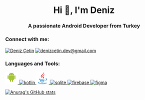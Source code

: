 <h1 align="center">Hi 👋, I'm Deniz</h1>
<h3 align="center">A passionate Android Developer from Turkey</h3>

<!-- - 📫 How to reach me **denizcetin.dev@gmail.com** -->

<h3 align="left">Connect with me:</h3>
<p align="left">
<a href="https://www.linkedin.com/in/cetindeniz/" target="blank"><img align="center" src="https://cdn.jsdelivr.net/npm/simple-icons@3.0.1/icons/linkedin.svg" alt="Deniz Çetin" height="40" width="50" /></a>
<a href="mailto:denizcetin.dev@gmail.com" target="blank"><img align="center" src="https://cdn.jsdelivr.net/npm/simple-icons@3.0.1/icons/gmail.svg" alt="denizcetin.dev@gmail.com" height="40" width="50" /></a>
</p>

<h3 align="left">Languages and Tools:</h3>

<p align="left"> 
<a href="https://developer.android.com" target="_blank" rel="noreferrer"> <img src="https://raw.githubusercontent.com/devicons/devicon/master/icons/android/android-original-wordmark.svg" alt="android" width="40" height="40"/> </a>
<a href="https://kotlinlang.org" target="_blank" rel="noreferrer"> <img src="https://www.vectorlogo.zone/logos/kotlinlang/kotlinlang-icon.svg" alt="kotlin" width="40" height="40"/> </a> 
<a href="https://docs.oracle.com/javase/tutorial/" target="_blank" rel="noreferrer"> <img src="https://raw.githubusercontent.com/devicons/devicon/master/icons/java/java-original.svg" alt="java" width="40" height="40"/> </a>
<a href="https://www.sqlite.org/" target="_blank" rel="noreferrer"> <img src="https://www.vectorlogo.zone/logos/sqlite/sqlite-icon.svg" alt="sqlite" width="40" height="40"/> </a>
<a href="https://firebase.google.com/" target="_blank" rel="noreferrer"> <img src="https://www.vectorlogo.zone/logos/firebase/firebase-icon.svg" alt="firebase" width="40" height="40"/> </a>
<a href="https://www.figma.com/" target="_blank" rel="noreferrer"> <img src="https://www.vectorlogo.zone/logos/figma/figma-icon.svg" alt="figma" width="40" height="40"/> </a>
</p>


[![Anurag's GitHub stats](https://github-readme-stats.vercel.app/api?username=CetinDeniz&show_icons=true&count_private=true&theme=onedark)](https://github.com/anuraghazra/github-readme-stats)

